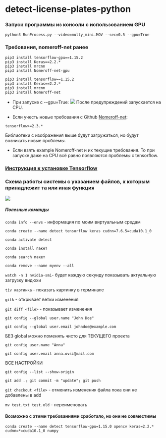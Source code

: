 # detect-license-plates-python

### Запуск программы из консоли c использованием GPU

`python3 RunProcess.py --video=multy_mini.MOV --sec=0.5 --gpu=True`

### Требования, nomeroff-net ранее
```
pip3 install tensorflow-gpu==1.15.2
pip3 install Keras==2.2.*
pip3 install mrcnn
pip3 install Nomeroff-net-gpu 
```
```
pip3 install tensorflow==1.15.2
pip3 install Keras==2.2.*
pip3 install mrcnn
pip3 install Nomeroff-net
```

- При запуске c --gpu=True: 
![](https://sun9-51.userapi.com/ekPhrW64rUEO0UwE7DIHFVd0wtnorlGbWzypXQ/FkWH7DKZAXg.jpg)
После предупреждений запускается на CPU.

- Если учесть новые требования с Github [Nomeroff-net](https://github.com/ria-com/nomeroff-net "Nomeroff-net"):

`tensorflow>=2.3.*` 

Библиотеки с изображения выше будут загружаться, но будут возникать новые проблемы.

- Если взять example Nomeroff-net и их текущие требования. То при запуске даже на CPU всё равно появляются проблемы с tensorflow.

 ### [Инструкция к установке Tensorflow](http://tensorflow.org/install/pip)

### Схема работы системы с указанием файлов, к которым принадлежит та или иная функция
![](https://psv4.userapi.com/c856320/u92558681/docs/d8/ee9d7d85596b/Copy_of_Rabochaya_UML_1.png?extra=bR9qblSJH5TAfs3r83yjrPovW5Ka0TQLh6YhncdejFaNcM08-uN5j3IPfPeecyF5b9e7WhxSkululdiPPYhewoiNZNyCsot1NwCG0bGiKoBffnRsn-S4pVgUbOnHzpD7z_QZ62LocKZv0Ez2ov_UHUQ)


##### Полезные команды  

`conda info --envs` - информация по моим виртуальным средам

`conda create --name detect tensorflow keras cudnn=7.6.5=cuda10.1_0`

`conda activate detect`

`conda install пакет`

`conda search пакет`

`conda remove --name myenv --all`

`watch -n 1 nvidia-smi`- будет каждую секунду показывать актуальную загрузку видюхи

`tiv картинка` - показать картинку в терминале

`gitk` - открывает ветки изменения

`git diff <file>` - показывает изменения

`git config --global user.name "John Doe"`

`git config --global user.email johndoe@example.com`

БЕЗ global можно поменять чисто для ТЕКУЩЕГО проекта

`git config user.name "Anna"`

`git config user.email anna.ovsi@mail.com`

ВСЕ НАСТРОЙКИ

`git config --list --show-origin`

`git add .; git commit -m "update"; git push`

`git checkout <file>` - отменить изменения файла пока они не добавлены в add

`mv test.txt test.old` - переименовать

#### Возможно с этими требованиями сработало, но они не совместимы

`conda create --name detect tensorflow-gpu=1.15.0 opencv keras=2.2.* cudnn=*=cuda10.1_0 numpy`


